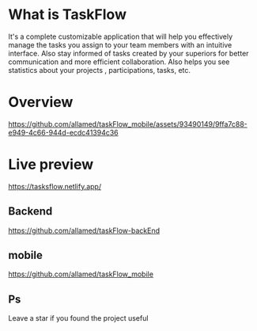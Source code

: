 # What is TaskFlow 
It's a complete customizable application that will help you effectively manage the tasks you assign to your team members with an intuitive interface. Also stay informed of tasks created by your superiors for better communication and more efficient collaboration. Also helps you see statistics about your projects , participations, tasks, etc.

# Overview



https://github.com/allamed/taskFlow_mobile/assets/93490149/9ffa7c88-e949-4c66-944d-ecdc41394c36



# Live preview
https://tasksflow.netlify.app/


## Backend 
https://github.com/allamed/taskFlow-backEnd

## mobile 
https://github.com/allamed/taskFlow_mobile

## Ps
Leave a star if you found the project useful
